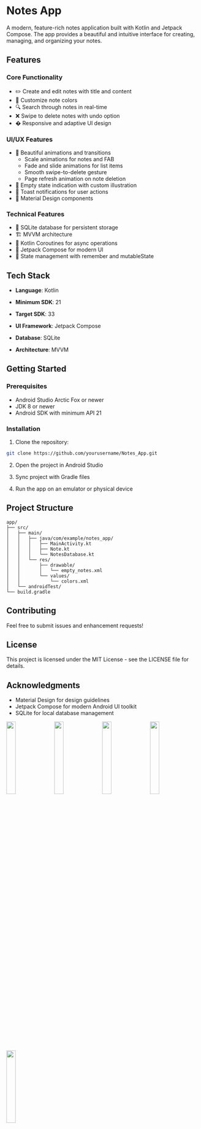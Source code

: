 # Notes App

A modern, feature-rich notes application built with Kotlin and Jetpack Compose. The app provides a beautiful and intuitive interface for creating, managing, and organizing your notes.

## Features

### Core Functionality
- ✏️ Create and edit notes with title and content
- 🎨 Customize note colors
- 🔍 Search through notes in real-time
- ❌ Swipe to delete notes with undo option
- � Responsive and adaptive UI design

### UI/UX Features
- 🌟 Beautiful animations and transitions
  - Scale animations for notes and FAB
  - Fade and slide animations for list items
  - Smooth swipe-to-delete gesture
  - Page refresh animation on note deletion
- 🎯 Empty state indication with custom illustration
- 🔔 Toast notifications for user actions
- 📝 Material Design components

### Technical Features
- 💾 SQLite database for persistent storage
- 🏗️ MVVM architecture
- 🎯 Kotlin Coroutines for async operations
- 🎨 Jetpack Compose for modern UI
- 🔄 State management with remember and mutableState

## Tech Stack

- **Language**: Kotlin
- **Minimum SDK**: 21
- **Target SDK**: 33
- **UI Framework**: Jetpack Compose
- **Database**: SQLite



- **Architecture**: MVVM

## Getting Started

### Prerequisites
- Android Studio Arctic Fox or newer
- JDK 8 or newer
- Android SDK with minimum API 21

### Installation
1. Clone the repository:
```bash
git clone https://github.com/yourusername/Notes_App.git
```

2. Open the project in Android Studio

3. Sync project with Gradle files

4. Run the app on an emulator or physical device

## Project Structure

```
app/
├── src/
│   ├── main/
│   │   ├── java/com/example/notes_app/
│   │   │   ├── MainActivity.kt
│   │   │   ├── Note.kt
│   │   │   └── NotesDatabase.kt
│   │   └── res/
│   │       ├── drawable/
│   │       │   └── empty_notes.xml
│   │       └── values/
│   │           └── colors.xml
│   └── androidTest/
└── build.gradle
```

## Contributing




Feel free to submit issues and enhancement requests!

## License

This project is licensed under the MIT License - see the LICENSE file for details.

## Acknowledgments

- Material Design for design guidelines
- Jetpack Compose for modern Android UI toolkit
- SQLite for local database management

<p align="start">
  <img src="https://github.com/user-attachments/assets/c5542aac-5daa-4aaa-942c-f7f044ee6c5a" width="22%" style="margin-right: 2%;">
  <img src="https://github.com/user-attachments/assets/d13e76e0-2948-46bc-89ef-b8bc79b2b881" width="22%" style="margin-right: 2%;">
  <img src="https://github.com/user-attachments/assets/0723c522-73d8-427b-b5a0-97ee848ab8cf" width="22%" style="margin-right: 2%;">
  <img src="https://github.com/user-attachments/assets/0723c522-73d8-427b-b5a0-97ee848ab8cf" width="22%" style="margin-right: 2%;">
  <img src="https://github.com/user-attachments/assets/77123b85-aee6-41e0-bf5f-f9e97b1a4b37" width="22%">
</p>






